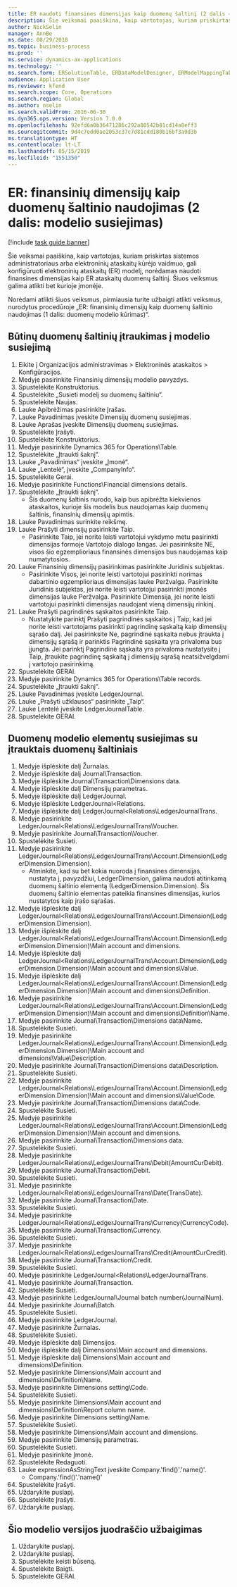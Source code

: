 ```yaml
---
title: ER naudoti finansines dimensijas kaip duomenų šaltinį (2 dalis – Modelio susiejimas)
description: Šie veiksmai paaiškina, kaip vartotojas, kuriam priskirtas sistemos administratoriaus arba elektroninių ataskaitų kūrėjo vaidmuo, gali konfigūruoti elektroninių ataskaitų (ER) modelį, norėdamas naudoti finansines dimensijas kaip ER ataskaitų duomenų šaltinį.
author: NickSelin
manager: AnnBe
ms.date: 08/29/2018
ms.topic: business-process
ms.prod: ''
ms.service: dynamics-ax-applications
ms.technology: ''
ms.search.form: ERSolutionTable, ERDataModelDesigner, ERModelMappingTable, ERModelMappingDesigner, ERExpressionDesignerFormula
audience: Application User
ms.reviewer: kfend
ms.search.scope: Core, Operations
ms.search.region: Global
ms.author: nselin
ms.search.validFrom: 2016-06-30
ms.dyn365.ops.version: Version 7.0.0
ms.openlocfilehash: 92efd6a0b36471286c292a80542b81cd14a8eff3
ms.sourcegitcommit: 9d4c7edd0ae2053c37c7d81cdd180b16bf3a9d3b
ms.translationtype: HT
ms.contentlocale: lt-LT
ms.lasthandoff: 05/15/2019
ms.locfileid: "1551350"
---
```

# <a name="er-use-financial-dimensions-as-a-data-source-part-2-model-mapping"></a>ER: finansinių dimensijų kaip duomenų šaltinio naudojimas (2 dalis: modelio susiejimas)

[!include [task guide banner](../../includes/task-guide-banner.md)]

Šie veiksmai paaiškina, kaip vartotojas, kuriam priskirtas sistemos administratoriaus arba elektroninių ataskaitų kūrėjo vaidmuo, gali konfigūruoti elektroninių ataskaitų (ER) modelį, norėdamas naudoti finansines dimensijas kaip ER ataskaitų duomenų šaltinį. Šiuos veiksmus galima atlikti bet kurioje įmonėje.

Norėdami atlikti šiuos veiksmus, pirmiausia turite užbaigti atlikti veiksmus, nurodytus procedūroje „ER: finansinių dimensijų kaip duomenų šaltinio naudojimas (1 dalis: duomenų modelio kūrimas)“.


## <a name="add-required-data-sources-to-model-mapping"></a>Būtinų duomenų šaltinių įtraukimas į modelio susiejimą
1. Eikite į Organizacijos administravimas > Elektroninės ataskaitos > Konfigūracijos.
2. Medyje pasirinkite Finansinių dimensijų modelio pavyzdys.
3. Spustelėkite Konstruktorius.
4. Spustelėkite „Susieti modelį su duomenų šaltiniu“.
5. Spustelėkite Naujas.
6. Lauke Apibrėžimas pasirinkite Įrašas.
7. Lauke Pavadinimas įveskite Dimensijų duomenų susiejimas.
8. Lauke Aprašas įveskite Dimensijų duomenų susiejimas.
9. Spustelėkite Įrašyti.
10. Spustelėkite Konstruktorius.
11. Medyje pasirinkite Dynamics 365 for Operations\Table.
12. Spustelėkite „Įtraukti šaknį“.
13. Lauke „Pavadinimas“ įveskite „Įmonė“.
14. Lauke „Lentelė“, įveskite „CompanyInfo“.
15. Spustelėkite Gerai.
16. Medyje pasirinkite Functions\Financial dimensions details.
17. Spustelėkite „Įtraukti šaknį“.
    * Šis duomenų šaltinis nurodo, kaip bus apibrėžta kiekvienos ataskaitos, kurioje šis modelis bus naudojamas kaip duomenų šaltinis, finansinių dimensijų apimtis.  
18. Lauke Pavadinimas surinkite reikšmę.
19. Lauke Prašyti dimensijų pasirinkite Taip.
    * Pasirinkite Taip, jei norite leisti vartotojui vykdymo metu pasirinkti dimensijas formoje Vartotojo dialogo langas. Jei pasirinksite NE, visos šio egzemplioriaus finansinės dimensijos bus naudojamas kaip numatytosios.  
20. Lauke Finansinių dimensijų pasirinkimas pasirinkite Juridinis subjektas.
    * Pasirinkite Visos, jei norite leisti vartotojui pasirinkti norimas dabartinio egzemplioriaus dimensijas lauke Peržvalga.  Pasirinkite Juridinis subjektas, jei norite leisti vartotojui pasirinkti įmonės dimensijas lauke Peržvalga.  Pasirinkite Dimensija, jei norite leisti vartotojui pasirinkti dimensijas naudojant vieną dimensijų rinkinį.  
21. Lauke Prašyti pagrindinės sąskaitos pasirinkite Taip.
    * Nustatykite parinktį Prašyti pagrindinės sąskaitos į Taip, kad jei norite leisti vartotojams pasirinkti pagrindinę sąskaitą kaip dimensijų sąrašo dalį.   Jei pasirinksite Ne, pagrindinė sąskaita nebus įtraukta į dimensijų sąrašą ir parinktis Pagrindinė sąskaita yra privaloma bus įjungta. Jei parinktį Pagrindinė sąskaita yra privaloma nustatysite į Taip, įtraukite pagrindinę sąskaitą į dimensijų sąrašą neatsižvelgdami į vartotojo pasirinkimą.  
22. Spustelėkite GERAI.
23. Medyje pasirinkite Dynamics 365 for Operations\Table records.
24. Spustelėkite „Įtraukti šaknį“.
25. Lauke Pavadinimas įveskite LedgerJournal.
26. Lauke „Prašyti užklausos“ pasirinkite „Taip“.
27. Lauke Lentelė įveskite LedgerJournalTable.
28. Spustelėkite GERAI.

## <a name="map-data-model-elements-to-added-data-sources"></a>Duomenų modelio elementų susiejimas su įtrauktais duomenų šaltiniais
1. Medyje išplėskite dalį Žurnalas.
2. Medyje išplėskite dalį Journal\Transaction.
3. Medyje išplėskite Journal\Transaction\Dimensions data.
4. Medyje išplėskite dalį Dimensijų parametras.
5. Medyje išplėskite dalį LedgerJournal.
6. Medyje išplėskite LedgerJournal\<Relations.
7. Medyje išplėskite dalį LedgerJournal\<Relations\LedgerJournalTrans.
8. Medyje pasirinkite LedgerJournal\<Relations\LedgerJournalTrans\Voucher.
9. Medyje pasirinkite Journal\Transaction\Voucher.
10. Spustelėkite Susieti.
11. Medyje pasirinkite LedgerJournal\<Relations\LedgerJournalTrans\Account.Dimension(LedgerDimension.Dimension).
    * Atminkite, kad su bet kokia nuoroda į finansines dimensijas, nustatyta į, pavyzdžiui, LedgerDimension, galima naudoti atitinkamą duomenų šaltinio elementą (LedgerDimension.Dimension). Šis duomenų šaltinio elementas pateikia finansines dimensijas, kurios nustatytos kaip įrašo sąrašas.  
12. Medyje išplėskite dalį LedgerJournal\<Relations\LedgerJournalTrans\Account.Dimension(LedgerDimension.Dimension).
13. Medyje išplėskite dalį LedgerJournal\<Relations\LedgerJournalTrans\Account.Dimension(LedgerDimension.Dimension)\Main account and dimensions.
14. Medyje išplėskite dalį LedgerJournal\<Relations\LedgerJournalTrans\Account.Dimension(LedgerDimension.Dimension)\Main account and dimensions\Value.
15. Medyje išplėskite dalį LedgerJournal\<Relations\LedgerJournalTrans\Account.Dimension(LedgerDimension.Dimension)\Main account and dimensions\Definition.
16. Medyje pasirinkite LedgerJournal\<Relations\LedgerJournalTrans\Account.Dimension(LedgerDimension.Dimension)\Main account and dimensions\Definition\Name.
17. Medyje pasirinkite Journal\Transaction\Dimensions data\Name.
18. Spustelėkite Susieti.
19. Medyje pasirinkite LedgerJournal\<Relations\LedgerJournalTrans\Account.Dimension(LedgerDimension.Dimension)\Main account and dimensions\Value\Description.
20. Medyje pasirinkite Journal\Transaction\Dimensions data\Description.
21. Spustelėkite Susieti.
22. Medyje pasirinkite LedgerJournal\<Relations\LedgerJournalTrans\Account.Dimension(LedgerDimension.Dimension)\Main account and dimensions\Value\Code.
23. Medyje pasirinkite Journal\Transaction\Dimensions data\Code.
24. Spustelėkite Susieti.
25. Medyje pasirinkite LedgerJournal\<Relations\LedgerJournalTrans\Account.Dimension(LedgerDimension.Dimension)\Main account and dimensions.
26. Medyje pasirinkite Journal\Transaction\Dimensions data.
27. Spustelėkite Susieti.
28. Medyje pasirinkite LedgerJournal\<Relations\LedgerJournalTrans\Debit(AmountCurDebit).
29. Medyje pasirinkite Journal\Transaction\Debit.
30. Spustelėkite Susieti.
31. Medyje pasirinkite LedgerJournal\<Relations\LedgerJournalTrans\Date(TransDate).
32. Medyje pasirinkite Journal\Transaction\Date.
33. Spustelėkite Susieti.
34. Medyje pasirinkite LedgerJournal\<Relations\LedgerJournalTrans\Currency(CurrencyCode).
35. Medyje pasirinkite Journal\Transaction\Currency.
36. Spustelėkite Susieti.
37. Medyje pasirinkite LedgerJournal\<Relations\LedgerJournalTrans\Credit(AmountCurCredit).
38. Medyje pasirinkite Journal\Transaction\Credit.
39. Spustelėkite Susieti.
40. Medyje pasirinkite LedgerJournal\<Relations\LedgerJournalTrans.
41. Medyje pasirinkite Journal\Transaction.
42. Spustelėkite Susieti.
43. Medyje pasirinkite LedgerJournal\Journal batch number(JournalNum).
44. Medyje pasirinkite Journal\Batch.
45. Spustelėkite Susieti.
46. Medyje pasirinkite LedgerJournal.
47. Medyje pasirinkite Žurnalas.
48. Spustelėkite Susieti.
49. Medyje išplėskite dalį Dimensijos.
50. Medyje išplėskite dalį Dimensions\Main account and dimensions.
51. Medyje išplėskite dalį Dimensions\Main account and dimensions\Definition.
52. Medyje pasirinkite Dimensions\Main account and dimensions\Definition\Name.
53. Medyje pasirinkite Dimensions setting\Code.
54. Spustelėkite Susieti.
55. Medyje pasirinkite Dimensions\Main account and dimensions\Definition\Report column name.
56. Medyje pasirinkite Dimensions setting\Name.
57. Spustelėkite Susieti.
58. Medyje pasirinkite Dimensions\Main account and dimensions.
59. Medyje pasirinkite Dimensijų parametras.
60. Spustelėkite Susieti.
61. Medyje pasirinkite Įmonė.
62. Spustelėkite Redaguoti.
63. Lauke expressionAsStringText įveskite Company.'find()'.'name()'.
    * Company.'find()'.'name()'  
64. Spustelėkite Įrašyti.
65. Uždarykite puslapį.
66. Spustelėkite Įrašyti.
67. Uždarykite puslapį.

## <a name="complete-this-draft-models-version"></a>Šio modelio versijos juodraščio užbaigimas
1. Uždarykite puslapį.
2. Uždarykite puslapį.
3. Spustelėkite keisti būseną.
4. Spustelėkite Baigti.
5. Spustelėkite GERAI.

